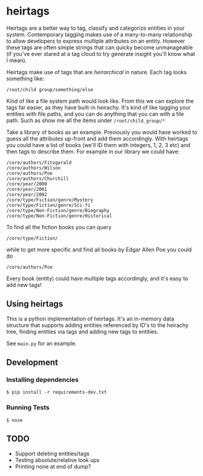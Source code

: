 # heirtags

Heirtags are a better way to tag, classify and categorize entities in your system.
Contemporary tagging makes use of a many-to-many relationship to allow developers
to express multiple attributes on an entity. However these tags are often simple
strings that can quicky become unmanageable (if you've ever stared at a tag cloud to
try generate insight you'll know what I mean).

Heirtags make use of tags that are _heirarchical_ in nature. Each tag looks something like:

    /root/child group/something/else

Kind of like a file system path would look like. From this we can explore the tags far easier,
as they have built-in heirachy. It's kind of like tagging your entities with file paths, and you can
do anything that you can with a file path. Such as show me all the items under `/root/child_group/*`

Take a library of books as an example. Previously you would have worked to guess all the attributes up-front
and add them accordingly. With heirtags you could have a list of books (we'll ID them with integers, 1, 2, 3 etc)
and then tags to describe them. For example in our library we could have:

    /core/authors/Fitzgerald
    /core/authors/Wilson
    /core/authors/Poe
    /core/authors/Churchill
    /core/year/2000
    /core/year/2001
    /core/year/2002
    /core/type/Fiction/genre/Mystery
    /core/type/Fiction/genre/Sci-fi
    /core/type/Non-Fiction/genre/Biography
    /core/type/Non-Fiction/genre/Historical

To find all the fiction books you can query

    /core/type/Fiction/

while to get more specific and find all books by Edgar Allen Poe you could do

    /core/authors/Poe

Every book (entity) could have multiple tags accordingly, and it's easy to add new tags!

## Using heirtags

This is a python implementation of heirtags. It's an in-memory data structure that supports adding entities
referenced by ID's to the heirachy tree, finding entities via tags and adding new tags to entities.

See `main.py` for an example.

## Development

### Installing dependencies

    $ pip install -r requirements-dev.txt

### Running Tests

    $ nose

## TODO

* Support deleting entities/tags
* Testing absolute/relative look ups
* Printing none at end of dump?
